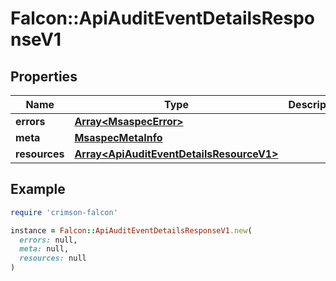 # Falcon::ApiAuditEventDetailsResponseV1

## Properties

| Name | Type | Description | Notes |
| ---- | ---- | ----------- | ----- |
| **errors** | [**Array&lt;MsaspecError&gt;**](MsaspecError.md) |  |  |
| **meta** | [**MsaspecMetaInfo**](MsaspecMetaInfo.md) |  |  |
| **resources** | [**Array&lt;ApiAuditEventDetailsResourceV1&gt;**](ApiAuditEventDetailsResourceV1.md) |  |  |

## Example

```ruby
require 'crimson-falcon'

instance = Falcon::ApiAuditEventDetailsResponseV1.new(
  errors: null,
  meta: null,
  resources: null
)
```

